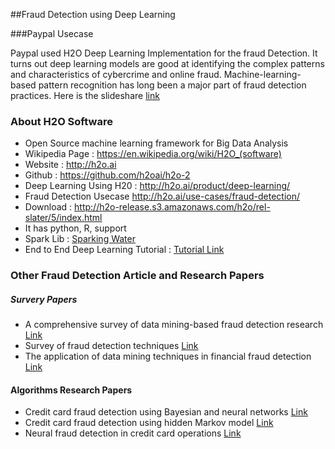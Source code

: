 ##Fraud Detection using Deep Learning 

###Paypal Usecase

Paypal used H2O Deep Learning Implementation for the fraud Detection. It turns out deep learning models are  good at identifying the complex patterns and characteristics of cybercrime and online fraud. Machine-learning-based pattern recognition has long been a major part of fraud detection practices. Here is the slideshare [link](http://www.slideshare.net/0xdata/paypal-fraud-detection-with-deep-learning-in-h2o-presentationh2oworld2014)

### About H2O Software
- Open Source machine learning framework for Big Data Analysis
- Wikipedia Page : https://en.wikipedia.org/wiki/H2O_(software)
- Website : http://h2o.ai
- Github : https://github.com/h2oai/h2o-2
- Deep Learning Using H20 : http://h2o.ai/product/deep-learning/
- Fraud Detection Usecase http://h2o.ai/use-cases/fraud-detection/
- Download : http://h2o-release.s3.amazonaws.com/h2o/rel-slater/5/index.html
- It has python, R, support
- Spark Lib : [Sparking Water](http://h2o.ai/product/sparkling-water/)
- End to End Deep Learning Tutorial : [Tutorial Link](http://h2o-release.s3.amazonaws.com/h2o/rel-slater/5/docs-website/h2o-docs/booklets/DeepLearning_Vignette.pdf)


### Other Fraud Detection Article and Research Papers
##### Survery Papers
- A comprehensive survey of data mining-based fraud detection research [Link](http://arxiv.org/pdf/1009.6119&embedded=true&embedded=true)
- Survey of fraud detection techniques [Link](http://www.nvc.cs.vt.edu/~ctlu/Publication/1998-2006/ICNSC-04-KLSH-new.pdf)
- The application of data mining techniques in financial fraud detection [Link](http://www.sciencedirect.com/science/article/pii/S0167923610001302)

#### Algorithms Research Papers
- Credit card fraud detection using Bayesian and neural networks [Link](http://www.researchgate.net/profile/Karl_Tuyls/publication/248809471_Credit_Card_Fraud_Detection._Applying_Bayesian_and_Neural_networks/links/0deec52519708c5f7a000000.pdf)
- Credit card fraud detection using hidden Markov model [Link](http://ieeexplore.ieee.org/xpls/abs_all.jsp?arnumber=4358713)
- Neural fraud detection in credit card operations [Link](https://repositorio.uam.es/bitstream/handle/10486/663701/neural_dorronsoro_ITNN_1997_ps.pdf?sequence=1)
